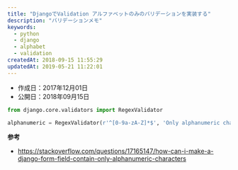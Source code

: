 ```yaml
---
title: "DjangoでValidation アルファベットのみのバリデーションを実装する"
description: "バリデーションメモ"
keywords:
  - python
  - django
  - alphabet
  - validation
createdAt: 2018-09-15 11:55:29
updatedAt: 2019-05-21 11:22:01
---
```


* 作成日：2017年12月01日
* 公開日：2018年09月15日


```python
from django.core.validators import RegexValidator

alphanumeric = RegexValidator(r'^[0-9a-zA-Z]*$', 'Only alphanumeric characters are allowed.')
```

**参考**

- <https://stackoverflow.com/questions/17165147/how-can-i-make-a-django-form-field-contain-only-alphanumeric-characters>
